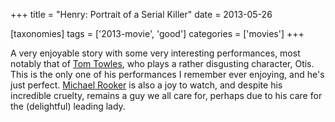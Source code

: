 +++
title = "Henry: Portrait of a Serial Killer"
date = 2013-05-26

[taxonomies]
tags = ['2013-movie', 'good']
categories = ['movies']
+++

A very enjoyable story with some very interesting performances, most
notably that of [Tom Towles], who plays a rather disgusting character,
Otis. This is the only one of his performances I remember ever enjoying,
and he's just perfect. [Michael Rooker] is also a joy to watch, and
despite his incredible cruelty, remains a guy we all care for, perhaps
due to his care for the (delightful) leading lady.

[Tom Towles]: http://en.wikipedia.org/wiki/Tom_Towles
[Michael Rooker]: http://en.wikipedia.org/wiki/Michael_Rooker
